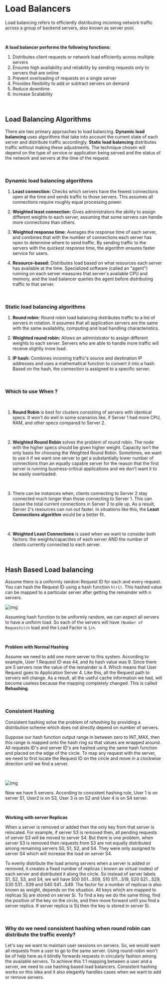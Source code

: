# Load Balancers
Load balancing refers to efficiently distributing incoming network traffic across a group of backend servers, also known as server pool.

<br>

**A load balancer performs the following functions:**
1. Distributes client requests or network load efficiently across multiple servers
2. Ensures high availability and reliability by sending requests only to servers that are online
3. Prevent overloading of requests on a single server
4. Provides flexibility to add or subtract servers on demand 
5. Reduce downtime
6. Increase Scalability


<br>

## Load Balancing Algorithms
There are two primary approaches to load balancing. **Dynamic load balancing** uses algorithms that take into account the current state of each server and distribute traffic accordingly. **Static load balancing** distributes traffic without making these adjustments. The technique chosen will depend on the type of service or application being served and the status of the network and servers at the time of the request.

<br>

### Dynamic load balancing algorithms

1. **Least connection:** Checks which servers have the fewest connections open at the time and sends traffic to those servers. This assumes all connections require roughly equal processing power.

2. **Weighted least connection:** Gives administrators the ability to assign different weights to each server, assuming that some servers can handle more connections than others.

3. **Weighted response time:** Averages the response time of each server, and combines that with the number of connections each server has open to determine where to send traffic. By sending traffic to the servers with the quickest response time, the algorithm ensures faster service for users.

4. **Resource-based:** Distributes load based on what resources each server has available at the time. Specialized software (called an "agent") running on each server measures that server's available CPU and memory, and the load balancer queries the agent before distributing traffic to that server.

<br>

### Static load balancing algorithms

1. **Round robin:** Round robin load balancing distributes traffic to a list of servers in rotation. It assumes that all application servers are the same with the same availability, computing and load handling characteristics.

2. **Weighted round robin:** Allows an administrator to assign different weights to each server. Servers who are able to handle more traffic will receive slightly more load.

3. **IP hash:** Combines incoming traffic's source and destination IP addresses and uses a mathematical function to convert it into a hash. Based on the hash, the connection is assigned to a specific server.

<br>

### Which to use When ?
<br>

1. **Round Robin** is best for clusters consisting of servers with identical specs. It won't do well in some scenarios like, if Server 1 had more CPU, RAM, and other specs compared to Server 2.

<br>

2. **Weighted Round Robin** solves the problem of round robin. The node with the higher specs should be given higher weight. Capacity isn't the only basis for choosing the Weighted Round Robin. Sometimes, we want to use it if we want one server to get a substantially lower number of connections than an equally capable server for the reason that the first server is running business-critical applications and we don't want it to be easily overloaded. 

<br>

3. There can be instances when, clients connecting to Server 2 stay connected much longer than those connecting to Server 1. This can cause the total current connections in Server 2 to pile up. As a result, Server 2's resources can run out faster. In situations like this, the **Least Connections algorithm** would be a better fit.  

<br>

4. **Weighted Least Connections** is used when we want to consider both factors: the weights/capacities of each server AND the number of clients currently connected to each server.

<br>


## Hash Based Load balancing 
Assume there is a uniformly random Request ID for each and every request. You can hash the Request ID using a hash function `h(r1)`. This hashed value can be mapped to a particular server after getting the remainder with n servers.

![img](https://miro.medium.com/max/875/1*tltkhTL8QA2ENSOR6vGn-Q.png)

Assuming hash function to be uniformly random, we can expect all servers to have a uniform load. So each of the servers will have `(Number of Requests)/n` load and the Load Factor is `1/n`.

<br>

**Problem with Normal Hashing**

Assume we need to add one more server to this system. According to example, User 1 Request ID was 44, and its hash value was 9. Since there are 5 servers now the value of the remainder is 4. Which means that User Request goes to Application Server 4. Like this, all the Request path to servers will change. As a result, all the useful cache information we had, will become useless because the mapping completely changed. This is called **Rehashing**.

<br>

### Consistent Hashing
Consistent hashing solve the problem of *rehashing* by providing a distribution scheme which does not directly depend on number of servers.

Suppose our hash function output range in between zero to INT_MAX, then this range is mapped onto the hash ring so that values are wrapped around. All requests ID's and server ID's are hashed using the same hash function and placed on the edge of the circle. To map any request with the server, we need to first locate the Request ID on the circle and move in a clockwise direction until we find a server.

<br>

![img](https://miro.medium.com/max/684/1*PdXXrVOA_k9A18BD-ZNMfQ.png)

Now we have 5 servers. According to consistent hashing rule, User 1 is on server S1, User2 is on S3, User 3 is on S2 and User 4 is on S4 server.

<br>

**Working with server Replicas**

When a server is removed or added then the only key from that server is relocated. For example, if server S3 is removed then, all pending requests of server S3 will be moved to server S4. But there is one problem, when server S3 is removed then requests from S3 are not equally distributed among remaining servers S0, S1, S2, and S4. They were only assigned to server S4 which will increase the load on server S4.

To evenly distribute the load among servers when a server is added or removed, it creates a fixed number of replicas ( known as virtual nodes) of each server and distributed it along the circle. So instead of server labels S1, S2, S3, and S4, we will have S00 S01…S09, S10 S11…S19, S20 S21…S29, S30 S31…S39 and S40 S41…S49. The factor for a number of replicas is also known as weight, depends on the situation. All keys which are mapped to replicas Sij are stored on server Si. To find a key we do the same thing, find the position of the key on the circle, and then move forward until you find a server replica. If server replica is Sij then the key is stored in server Si.

<br>

### Why do we need consistent hashing when round robin can distribute the traffic evenly?
Let's say we want to maintain user sessions on servers. So, we would want all requests from a user to go to the same server. Using round-robin won't be of help here as it blindly forwards requests in circularly fashion among the available servers. To achieve this 1:1 mapping between a user and a server, we need to use hashing based load balancers. Consistent hashing works on this idea and it also elegantly handles cases when we want to add or remove servers.


